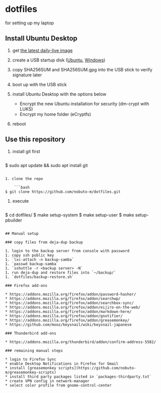 dotfiles
========

for setting up my laptop

## Install Ubuntu Desktop

1. get [the latest daily-live image](http://cdimage.ubuntu.com/daily-live/current/)

1. create a USB startup disk ([Ubuntu](http://www.ubuntu.com/download/desktop/create-a-usb-stick-on-ubuntu), [Windows](http://www.ubuntu.com/download/desktop/create-a-usb-stick-on-windows))

1. copy SHA256SUM and SHA256SUM.gpg into the USB stick to verify signature later 

1. boot up with the USB stick

1. install Ubuntu Desktop with the options below
   * Encrypt the new Ubuntu installation for security (dm-crypt with LUKS)
   * Encrypt my home folder (eCryptfs)

1. reboot


## Use this repository

1. install git first

    ```bash
$ sudo apt update && sudo apt install git
```

1. clone the repo

    ```bash
$ git clone https://github.com/nobuto-m/dotfiles.git
```

1. execute

    ```bash
$ cd dotfiles/
$ make setup-system
$ make setup-user
$ make setup-pbuilder
```

## Manual setup

### copy files from deja-dup backup

1. login to the backup server from console with password
1. copy ssh public key
1. `lxc-attach -n backup-samba`
1. `passwd backup-samba`
1. `sshuttle -r <backup server> -N`
1. run deja-dup and restore files into `~/backup/`
1. `dotfiles/backup-restore.sh`

### Firefox add-ons

* https://addons.mozilla.org/firefox/addon/password-hasher/
* https://addons.mozilla.org/firefox/addon/searchwp/
* https://addons.mozilla.org/firefox/addon/searchbox-sync/
* https://addons.mozilla.org/firefox/addon/eijiro-on-the-web/
* https://addons.mozilla.org/firefox/addon/markdown-here/
* https://addons.mozilla.org/firefox/addon/gnotifier/
* https://addons.mozilla.org/firefox/addon/greasemonkey/
* https://github.com/mooz/keysnail/wiki/keysnail-japanese

### Thunderbird add-ons

* https://addons.mozilla.org/thunderbird/addon/confirm-address-5582/

### remaining manual steps

* login to Firefox Sync
* enable Desktop Notifications in Firefox for Gmail
* install [greasemonkey scripts](https://github.com/nobuto-m/greasemonkey-scripts)
* install third party packages listed in `packages-thirdparty.txt`
* create VPN config in network-manager
* select color profile from gnome-control-center
